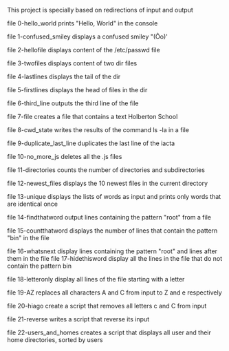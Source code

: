 This project is specially based on redirections of input and output

file 0-hello_world prints "Hello, World" in the console

file 1-confused_smiley displays a confused smiley "(Ôo)'

file 2-hellofile displays content of the /etc/passwd file

file 3-twofiles displays content of two dir files

file 4-lastlines displays the tail of the dir

file 5-firstlines displays the head of files in the dir

file 6-third_line outputs the third line of the file

file 7-file creates a file that contains a text Holberton School

file 8-cwd_state writes the results of the command ls -la in a file

file 9-duplicate_last_line duplicates the last line of the iacta

file 10-no_more_js deletes all the .js files

file 11-directories counts the number of directories and subdirectories

file 12-newest_files displays the 10 newest files in the current directory

file 13-unique displays the lists of words as input and prints only words that are identical once

file 14-findthatword output lines containing the pattern "root" from a file

file 15-countthatword displays the number of lines that contain the pattern "bin" in the file

file 16-whatsnext display lines containing the pattern "root" and  lines after them in the file
file 17-hidethisword display all the lines in the file that do not contain the pattern bin

file 18-letteronly display all lines of the file starting with a letter

file 19-AZ replaces all characters A and C from input to Z and e respectively

file 20-hiago create a script that removes all letters c and C from input

file 21-reverse writes a script that reverse its input

file 22-users_and_homes creates a script that displays all user and their home directories, sorted by users
